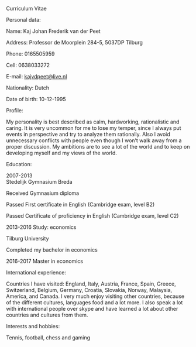 Curriculum Vitae


Personal data:

Name: Kaj Johan Frederik van der Peet	

Address: Professor de Moorplein 284-5, 5037DP Tilburg

Phone: 0165505959

Cell: 0638033272

E-mail: kajvdpeet@live.nl

Nationality: Dutch

Date of birth: 10-12-1995

Profile:

My personality is best described as calm, hardworking, rationalistic and caring. It is very uncommon for me to lose my temper, since I always put events in perspective and try to analyze them rationally. Also I avoid unnecessary conflicts with people even though I won’t walk away from a proper discussion. My ambitions are to see a lot of the world and to keep on developing myself and my views of the world. 

Education:

2007-2013  
Stedelijk Gymnasium Breda

Received Gymnasium diploma

Passed First certificate in English (Cambridge exam, level B2)

Passed Certificate of proficiency in English (Cambridge exam, level C2)


2013-2016
Study: economics

Tilburg University

Completed my bachelor in economics

2016-2017
Master in economics


International experience:

Countries I have visited: England, Italy, Austria, France, Spain, Greece, Switzerland, Belgium, Germany, Croatia, Slovakia, Norway, Malaysia, America, and Canada.
I very much enjoy visiting other countries, because of the different cultures, languages food and a lot more. I also speak a lot with international people over skype and have learned a lot about other countries and cultures from them.

Interests and hobbies:

Tennis, football, chess and gaming 
